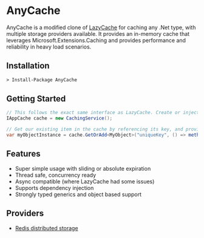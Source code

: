 # AnyCache
AnyCache is a modified clone of [LazyCache](https://github.com/alastairtree/LazyCache) for caching any .Net type, with multiple storage providers available. It provides an in-memory cache that leverages Microsoft.Extensions.Caching and provides performance and reliability in heavy load scenarios.

## Installation

```ps
> Install-Package AnyCache
```

## Getting Started

```csharp
// This follows the exact same interface as LazyCache. Create or inject (DI) your caching service
IAppCache cache = new CachingService();

// Get our existing item in the cache by referencing its key, and provide the factory to create a new object if it's not in the cache
var myObjectInstance = cache.GetOrAdd<MyObject>("uniqueKey", () => methodThatTakesTimeOrResources());
```

## Features

* Super simple usage with sliding or absolute expiration
* Thread safe, concurrency ready
* Async compatible (where LazyCache had some issues)
* Supports dependency injection
* Strongly typed generics and object based support

## Providers

* [Redis distributed storage](https://github.com/replaysMike/AnyCache.Providers.Redis)
